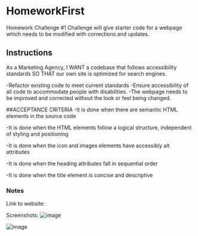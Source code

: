 # HomeworkFirst
Homework Challenge #1
Challenge will give starter code for a webpage which needs to be modified with corrections and updates.  

## Instructions
As a Marketing Agency, I WANT a codebase that follows accessibility standards 
SO THAT our own site is optimized for search engines.

-Refactor existing code to meet current standards
-Ensure accessibility of all code to accommodate people with disabilities.
-The webpage needs to be improved and corrected without the look or feel being changed.

##ACCEPTANCE CRITERIA
-It is done when there are semantic HTML elements in the source code

-It is done when the HTML elements follow a logical structure, independent of styling and positioning

-It is done when the icon and images elements have accessibly alt attributes

-It is done when the heading attributes fall in sequential order

-It is done when the title element is concise and descriptive

### Notes
Link to website:

Screenshots:
![image](https://github.com/LindaV2023/HomeworkFirst/assets/127782990/f0830d92-ff70-408e-ad74-3139f8889383)

![image](https://github.com/LindaV2023/HomeworkFirst/assets/127782990/b5cddadd-149c-4c5d-8ba0-602956c4e8ba)



 

